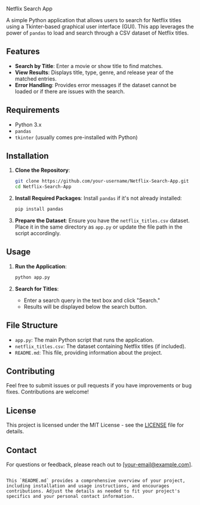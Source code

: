 Netflix Search App

A simple Python application that allows users to search for Netflix titles using a Tkinter-based graphical user interface (GUI). This app leverages the power of `pandas` to load and search through a CSV dataset of Netflix titles.

## Features

- **Search by Title**: Enter a movie or show title to find matches.
- **View Results**: Displays title, type, genre, and release year of the matched entries.
- **Error Handling**: Provides error messages if the dataset cannot be loaded or if there are issues with the search.

## Requirements

- Python 3.x
- `pandas`
- `tkinter` (usually comes pre-installed with Python)

## Installation

1. **Clone the Repository**:
   ```bash
   git clone https://github.com/your-username/Netflix-Search-App.git
   cd Netflix-Search-App
   ```

2. **Install Required Packages**:
   Install `pandas` if it's not already installed:
   ```bash
   pip install pandas
   ```

3. **Prepare the Dataset**:
   Ensure you have the `netflix_titles.csv` dataset. Place it in the same directory as `app.py` or update the file path in the script accordingly.

## Usage

1. **Run the Application**:
   ```bash
   python app.py
   ```

2. **Search for Titles**:
   - Enter a search query in the text box and click "Search."
   - Results will be displayed below the search button.

## File Structure

- `app.py`: The main Python script that runs the application.
- `netflix_titles.csv`: The dataset containing Netflix titles (if included).
- `README.md`: This file, providing information about the project.

## Contributing

Feel free to submit issues or pull requests if you have improvements or bug fixes. Contributions are welcome!

## License

This project is licensed under the MIT License - see the [LICENSE](LICENSE) file for details.

## Contact

For questions or feedback, please reach out to [your-email@example.com].

```

This `README.md` provides a comprehensive overview of your project, including installation and usage instructions, and encourages contributions. Adjust the details as needed to fit your project's specifics and your personal contact information.
